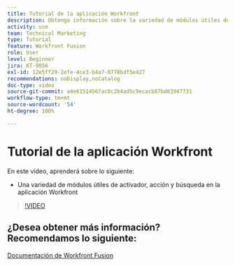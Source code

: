 ```yaml
---
title: Tutorial de la aplicación Workfront
description: Obtenga información sobre la variedad de módulos útiles de activador, acción y búsqueda en la aplicación Workfront en  [!DNL Adobe Workfront Fusion].
activity: use
team: Technical Marketing
type: Tutorial
feature: Workfront Fusion
role: User
level: Beginner
jira: KT-9056
exl-id: 12e5ff29-2efe-4ce3-b4a7-0778bdf5e427
recommendations: noDisplay,noCatalog
doc-type: video
source-git-commit: a4e61514567ac8c2b4ad5c9ecacb87bd83947731
workflow-type: tm+mt
source-wordcount: '54'
ht-degree: 100%

---
```


# Tutorial de la aplicación Workfront

En este vídeo, aprenderá sobre lo siguiente:

* Una variedad de módulos útiles de activador, acción y búsqueda en la aplicación Workfront

>[!VIDEO](https://video.tv.adobe.com/v/335297/?quality=12&learn=on)


## ¿Desea obtener más información? Recomendamos lo siguiente:

[Documentación de Workfront Fusion](https://experienceleague.adobe.com/docs/workfront/using/adobe-workfront-fusion/workfront-fusion-2.html?lang=es)
